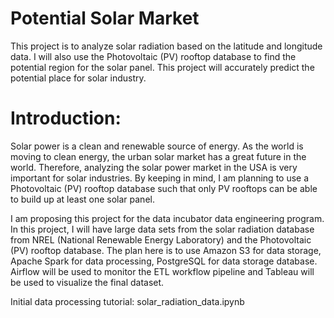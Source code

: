 # Potential Solar Market
This project is to analyze solar radiation based on the latitude and longitude data. I will also use the Photovoltaic (PV) rooftop database to find the potential region for the solar panel. This project will accurately predict the potential place for solar industry.

# Introduction: 
Solar power is a clean and  renewable source of energy. As the world is moving to clean energy, the urban solar market has a great future in the world.
Therefore, analyzing the solar power market in the USA is very important for solar industries. By keeping in mind, I am planning to use a  Photovoltaic (PV) rooftop database such that only PV rooftops can be able to build up at least one solar panel.


I am proposing this project for the data incubator data engineering program. In this project, I will have large data sets from the solar radiation database from NREL (National Renewable Energy Laboratory) and the Photovoltaic (PV) rooftop database. The plan here is to use Amazon S3 for data storage, Apache Spark for data processing, PostgreSQL for data storage database.  Airflow will be used to monitor the ETL workflow pipeline and Tableau will be used to visualize the final dataset.


Initial data processing tutorial: solar_radiation_data.ipynb
